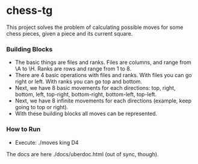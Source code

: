 # chess-tg

This project solves the problem of calculating possible moves for some chess pieces, given a piece and its current square.

### Building Blocks
* The basic things are files and ranks. Files are columns, and range from \A to \H. Ranks are rows and range from 1 to 8.
* There are 4 basic operations with files and ranks. With files you can go right or left. With ranks you can go top and bottom.
* Next, we have 8 basic movements for each directions: top, right, bottom, left, top-right, bottom-right, bottom-left, top-left.
* Next, we have 8 infinite movements for each directions (example, keep going to top or right).
* With these building blocks all moves can be represented.

### How to Run
* Execute: ./moves king D4

The docs are here ./docs/uberdoc.html (out of sync, though).
